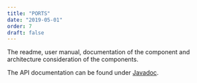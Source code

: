 ```yaml
---
title: "PORTS"
date: "2019-05-01"
order: 7
draft: false
---
```


The readme, user manual, documentation of the component and architecture consideration of the components.

The API documentation can be found under [Javadoc](/ports/api-ports/index.html).  

